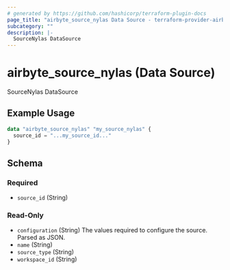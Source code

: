```yaml
---
# generated by https://github.com/hashicorp/terraform-plugin-docs
page_title: "airbyte_source_nylas Data Source - terraform-provider-airbyte"
subcategory: ""
description: |-
  SourceNylas DataSource
---
```


# airbyte_source_nylas (Data Source)

SourceNylas DataSource

## Example Usage

```terraform
data "airbyte_source_nylas" "my_source_nylas" {
  source_id = "...my_source_id..."
}
```

<!-- schema generated by tfplugindocs -->
## Schema

### Required

- `source_id` (String)

### Read-Only

- `configuration` (String) The values required to configure the source. Parsed as JSON.
- `name` (String)
- `source_type` (String)
- `workspace_id` (String)


